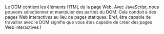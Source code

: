 Le DOM contient les éléments HTML de la page Web. Avec JavaScript, nous pouvons sélectionner et manipuler des parties du DOM. Cela conduit à des pages Web interactives au lieu de pages statiques. Bref, être capable de travailler avec le DOM signifie que vous êtes capable de créer des pages Web interactives ! 
